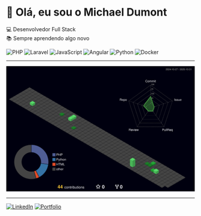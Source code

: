 # 👋 Olá, eu sou o Michael Dumont

💻 Desenvolvedor Full Stack  
📚 Sempre aprendendo algo novo  

![PHP](https://img.shields.io/badge/-PHP-777BB4?style=flat&logo=php&logoColor=white)
![Laravel](https://img.shields.io/badge/-Laravel-FF2D20?style=flat&logo=laravel&logoColor=white)
![JavaScript](https://img.shields.io/badge/-JavaScript-F7DF1E?style=flat&logo=javascript&logoColor=black)
![Angular](https://img.shields.io/badge/-Angular-DD0031?style=flat&logo=angular&logoColor=white)
![Python](https://img.shields.io/badge/-Python-3776AB?style=flat&logo=python&logoColor=white)
![Docker](https://img.shields.io/badge/-Docker-2496ED?style=flat&logo=docker&logoColor=white)

---

![GitHub 3D Contributions](./profile-3d-contrib/profile-night-green.svg)

---

[![LinkedIn](https://img.shields.io/badge/-LinkedIn-blue?logo=linkedin&logoColor=white)](https://linkedin.com/in/seu-link)
[![Portfolio](https://img.shields.io/badge/-Portfólio-black?logo=firefox&logoColor=white)](https://seusite.com)
